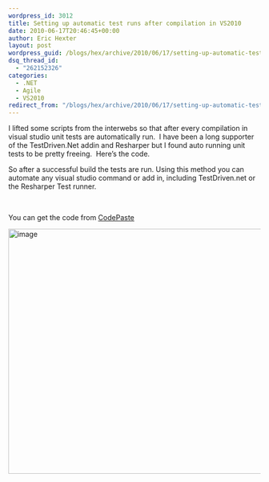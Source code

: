 ```yaml
---
wordpress_id: 3012
title: Setting up automatic test runs after compilation in VS2010
date: 2010-06-17T20:46:45+00:00
author: Eric Hexter
layout: post
wordpress_guid: /blogs/hex/archive/2010/06/17/setting-up-automatic-test-runs-after-compilation-in-vs2010.aspx
dsq_thread_id:
  - "262152326"
categories:
  - .NET
  - Agile
  - VS2010
redirect_from: "/blogs/hex/archive/2010/06/17/setting-up-automatic-test-runs-after-compilation-in-vs2010.aspx/"
---
```

I lifted some scripts from the interwebs so that after every compilation in visual studio unit tests are automatically run.&#160; I have been a long supporter of the TestDriven.Net addin and Resharper but I found auto running unit tests to be pretty freeing.&#160; Here&#8217;s the code.

So after a successful build the tests are run. Using this method you can automate any visual studio command or add in, including TestDriven.net or the Resharper Test runner.

&#160;

You can get the code from [CodePaste](http://codepaste.net/os62tt)

[<img style="border-bottom: 0px;border-left: 0px;border-top: 0px;border-right: 0px" border="0" alt="image" src="http://lostechies.com/erichexter/files/2011/03/image_thumb_42897E20.png" width="1028" height="488" />](http://lostechies.com/erichexter/files/2011/03/image_637CF0C7.png)